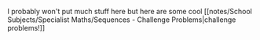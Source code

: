 I probably won't put much stuff here but here are some cool [[notes/School Subjects/Specialist Maths/Sequences - Challenge Problems|challenge problems!]]